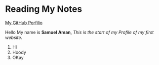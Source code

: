  # Reading My Notes

[My GitHub Porfilio](https://github.com/SamuelAman2021)

Hello My name is **Samuel Aman**, _This is the start of my Profile of my first website._

1. Hi
2. Hoody
3. OKay
